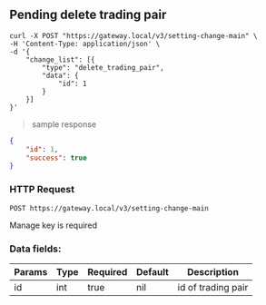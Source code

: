 ## Pending delete trading pair

```shell
curl -X POST "https://gateway.local/v3/setting-change-main" \
-H 'Content-Type: application/json' \
-d '{
    "change_list": [{
        "type": "delete_trading_pair",
        "data": {
            "id": 1
        }
    }]
}'
```

> sample response

```json
{
    "id": 1,
    "success": true
}
```

### HTTP Request

`POST https://gateway.local/v3/setting-change-main`
<aside class="notice">Manage key is required</aside>

### Data fields:

Params | Type | Required | Default | Description
------ | ---- | -------- | ------- | -----------
id | int | true | nil | id of trading pair